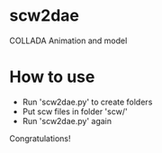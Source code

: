 # scw2dae
COLLADA Animation and model

# How to use
- Run 'scw2dae.py' to create folders
- Put scw files in folder 'scw/'
- Run 'scw2dae.py' again

<p>Congratulations!</p>
